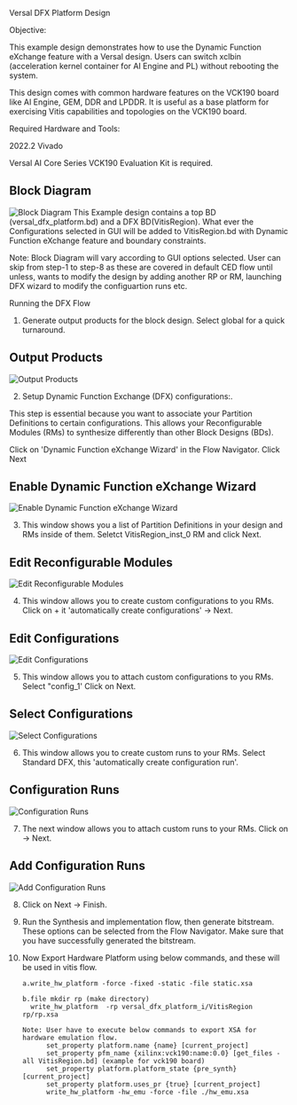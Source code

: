 Versal DFX Platform Design

Objective:

This example design demonstrates how to use the Dynamic Function eXchange feature with a Versal design. Users can switch xclbin (acceleration kernel container for AI Engine and PL) without rebooting the system.

This design comes with common hardware features on the VCK190 board like AI Engine, GEM, DDR and LPDDR. It is useful as a base platform for exercising Vitis capabilities and topologies on the VCK190 board.


Required Hardware and Tools:

2022.2 Vivado

Versal AI Core Series VCK190 Evaluation Kit is required.

## Block Diagram

![Block Diagram](./Icons/blockDiagram.JPG)
This Example design contains a top BD (versal_dfx_platform.bd) and a DFX BD(VitisRegion). What ever the Configurations selected in GUI will be added to VitisRegion.bd with Dynamic Function eXchange feature and boundary constraints. 
  
Note: Block Diagram will vary according to GUI options selected.
      User can skip from step-1 to step-8 as these are covered in default CED flow until unless, wants to modify the design by adding another RP or RM, launching DFX wizard to modify the configuartion runs etc.    
	  
Running the DFX Flow
1. Generate output products for the block design. Select global for a quick turnaround.

## Output Products

![Output Products](./Icons/output_products.PNG)

2. Setup Dynamic Function Exchange (DFX) configurations:.

 This step is essential because you want to associate your Partition Definitions to certain configurations. This allows your Reconfigurable Modules (RMs) to synthesize differently than other Block Designs (BDs).

Click on 'Dynamic Function eXchange Wizard' in the Flow Navigator. Click Next
## Enable Dynamic Function eXchange Wizard
![Enable Dynamic Function eXchange Wizard](./Icons/dfx_wizard1.PNG)

3.	This window shows you a list of Partition Definitions in your design and RMs inside of them. Seletct VitisRegion_inst_0 RM and click Next.
## Edit Reconfigurable Modules
![Edit Reconfigurable Modules](./Icons/dfx_wizard2.PNG)

4.	This window allows you to create custom configurations to you RMs. Click on + it 'automatically create configurations' → Next.
## Edit Configurations
![Edit Configurations](./Icons/dfx_wizard3.PNG)

5.	This window allows you to attach custom configurations to you RMs. Select "config_1' Click on Next.
## Select Configurations
![Select Configurations](./Icons/dfx_wizard4.PNG)

6.	This window allows you to create custom runs to your RMs. Select Standard DFX, this 'automatically create configuration run'.
## Configuration Runs
![Configuration Runs](./Icons/dfx_wizard5.PNG)

7.	The next window allows you to attach custom runs to your RMs. Click on → Next.
## Add Configuration Runs
![Add Configuration Runs](./Icons/dfx_wizard6.PNG)

8.	Click on Next → Finish.

9.	Run the Synthesis and implementation flow, then generate bitstream.
	These options can be selected from the Flow Navigator. Make sure that you have successfully generated the bitstream. 

10.	Now Export Hardware Platform using below commands, and these will be used in vitis flow.

		a.write_hw_platform -force -fixed -static -file static.xsa
		
		b.file mkdir rp (make directory)
		  write_hw_platform  -rp versal_dfx_platform_i/VitisRegion rp/rp.xsa
		
        Note: User have to execute below commands to export XSA for hardware emulation flow.
			  set_property platform.name {name} [current_project]
			  set_property pfm_name {xilinx:vck190:name:0.0} [get_files -all VitisRegion.bd] (example for vck190 board)
			  set_property platform.platform_state {pre_synth} [current_project]
			  set_property platform.uses_pr {true} [current_project]
			  write_hw_platform -hw_emu -force -file ./hw_emu.xsa
		  
